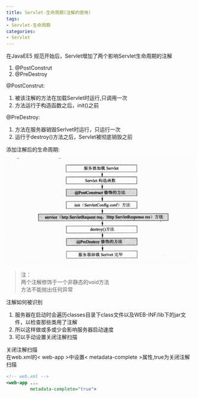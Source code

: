 ```yaml
---
title: Servlet-生命周期(注解的使用)
tags: 
- Servlet-生命周期
categories: 
- Servlet
---
```


在JavaEE5 规范开始后，Servlet增加了两个影响Servlet生命周期的注解
1. @PostConstrut
2. @PreDestroy

@PostConstrut:
1. 被该注解的方法在加载Servlet时运行,只调用一次
2. 方法运行于构造函数之后，init()之前

@PreDestroy:
1. 方法在服务器销毁Serlvet时运行，只运行一次
2. 运行于destroy()方法之后，Servlet被彻底销毁之前

添加注解后的生命周期:

![生命周期](https://raw.githubusercontent.com/FameLsy/Images/master/servlet/生命周期.png)

>注：  
>两个注解修饰于一个非静态的void方法  
>方法不能抛出任何异常  

注解如何被识别
1. 服务器在启动时会遍历classes目录下class文件以及WEB-INF/lib下的jar文件，以检查那些类用了注解
2. 所以这样做或多或少会影响服务器启动速度
3. 可以手动设置关闭注解扫描

关闭注解扫描  
在web.xml的< web-app >中设置< metadata-complete >属性,true为关闭注解扫描
```xml
<!-- web.xml -->
<web-app ...
         metadata-complete="true">
```

